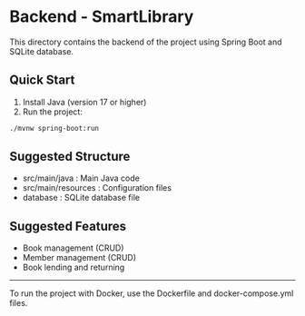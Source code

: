 # Backend - SmartLibrary

This directory contains the backend of the project using Spring Boot and SQLite database.

## Quick Start

1. Install Java (version 17 or higher)
2. Run the project:

```sh
./mvnw spring-boot:run
```

## Suggested Structure
- src/main/java : Main Java code
- src/main/resources : Configuration files
- database : SQLite database file

## Suggested Features
- Book management (CRUD)
- Member management (CRUD)
- Book lending and returning

---

To run the project with Docker, use the Dockerfile and docker-compose.yml files.
